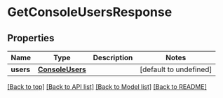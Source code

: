 # GetConsoleUsersResponse

## Properties

|Name | Type | Description | Notes|
|------------ | ------------- | ------------- | -------------|
|**users** | [**ConsoleUsers**](ConsoleUsers.md) |  | [default to undefined]|




[[Back to top]](#) [[Back to API list]](../../README.md#documentation-for-api-endpoints) [[Back to Model list]](../../README.md#documentation-for-models) [[Back to README]](../../README.md)
